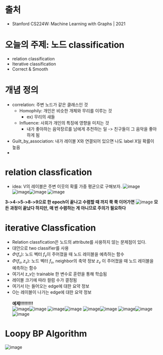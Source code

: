 # 출처
* Stanford CS224W: Machine Learning with Graphs | 2021

# 오늘의 주제: 노드 classification
* relation classification
* Iterative classification
* Correct & Smooth

# 개념 정의
* correlation: 주변 노드가 같은 클래스인 것
  * Homophily: 개인은 비슷한 개체와 무리를 이루는 것
    * ex) 무리의 새들
  * Influence: 사회가 개인의 특징에 영향을 미치는 것
    * 내가 좋아하는 음악장르를 남에게 추천하는 일 -> 친구들이 그 음악을 좋아하게 됨
* Guilt_by_association: 내가 레이블 X와 연결되어 있으면 나도 label X일 확률이 높음
* 

# relation classfication
* idea: V의 레이블은 주변 이웃의 확률 가중 평균으로 구해보자.
![image](https://github.com/Jiwon96/papers/assets/65645796/3ccfba88-8c83-4f09-af83-78d479acc2e6)
![image](https://github.com/Jiwon96/papers/assets/65645796/05a005df-f243-4c3f-b996-6f128e4261f0)![image](https://github.com/Jiwon96/papers/assets/65645796/a26c3291-9148-4e37-bd9a-22eacb348a92)
![image](https://github.com/Jiwon96/papers/assets/65645796/f13d41b8-1981-4c6e-a58b-ac55634852a2)

<b>3->4->5->8->9으로 한 epoch이 끝나고 수렴할 때 까지 쭉 쭉 이어가면</b>
![image](https://github.com/Jiwon96/papers/assets/65645796/13c4f4f1-11ca-46ee-bb64-eba8f3dc5981)
<b>모든 과정이 끝났다 하지만, 매 번 수렴하는 게 아니므로 주의가 필요하다</b>

# iterative Classfication
* Relation classfication은 노드의 attribute를 사용하지 않는 문제점이 있다.
* 대안으로 two classifier를 사용
* $\Phi(f_v):$ 노드 벡터 $f_v$이 주어졌을 때 노드 레이블을 예측하는 함수
* $\Phi(f_v, z_v):$ 노드 벡터 $f_v$, neighbor의 축약 정보 $z_v$ 이 주어졌을 때 노드 레이블을 예측하는 함수
* 여기서 z_v는 trainable 한 변수로 훈련을 통해 학습됨
* 레이블 크기에 따라 컬럼 수가 결정됨
* 여기서 I는 들어오는 edge에 대한 요약 정보
* O는 레이블이 나가는 edge에 대한 요약 정보<br><br>
<b> 예제!!!!!!!!! </b><br>
![image](https://github.com/Jiwon96/papers/assets/65645796/adaf8147-3a24-40f6-8147-383cb9763ba6)![image](https://github.com/Jiwon96/papers/assets/65645796/bea90e19-969b-42cd-984e-f1ca578a0690)
![image](https://github.com/Jiwon96/papers/assets/65645796/eb7b8232-9619-4fa4-8feb-ffed25289cc8)![image](https://github.com/Jiwon96/papers/assets/65645796/678fdb50-a321-468c-9775-0f603fceef29)
![image](https://github.com/Jiwon96/papers/assets/65645796/eb7f9c89-8073-4597-99f4-d20ee4904928)![image](https://github.com/Jiwon96/papers/assets/65645796/cdcda2f2-ba18-48c8-9c10-10c96b25b8bf)
![image](https://github.com/Jiwon96/papers/assets/65645796/160591c8-3fc0-41cc-8b2e-274a2eae62d8)![image](https://github.com/Jiwon96/papers/assets/65645796/e3f7b489-e4ee-48ef-a589-45b3359abf70)
![image](https://github.com/Jiwon96/papers/assets/65645796/42bb4abd-42f7-4c47-b036-dccf64b42762)

# Loopy BP Algorithm
![image](https://github.com/Jiwon96/papers/assets/65645796/ff2f10eb-ecd5-4e4b-bdaa-4d9f531a3422)







